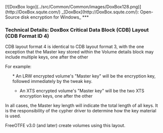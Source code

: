 

<meta content="text/html; charset=UTF-8" http-equiv="Content-Type">
<meta name="keywords" content="disk encryption, security, transparent, AES, OTFE, plausible deniability, virtual drive, Linux, MS Windows, portable, USB drive, partition">
<meta name="description" content="DoxBox: An Open-Source transparent encryption program for PCs. With this software, you can create one or more &quot;DoxBoxes&quot; on your PC - which appear as disks, anything written to these disks is automatically encrypted before being stored on your hard drive.">

<meta name="author" content="Sarah Dean">
<meta name="copyright" content="Copyright 2004, 2005, 2006, 2007, 2008 Sarah Dean">
<meta name="ROBOTS" content="ALL">

<TITLE>Technical Details: DoxBox Critical Data Block (CDB) Layout (CDB Format ID 4)</TITLE>

<link href="./styles_common.css" rel="stylesheet" type="text/css">


<link rel="shortcut icon" href="../src/Common/Common/images/DoxBox.ico" type="image/x-icon">

<SPAN CLASS="master_link">
[![DoxBox logo](../src/Common/Common/images/DoxBox128.png)](http://DoxBox.squte.com/)
</SPAN>
<SPAN CLASS="master_title">
_[DoxBox](http://DoxBox.squte.com/): Open-Source disk encryption for Windows_
</SPAN>
***

      
            

### Technical Details: DoxBox Critical Data Block (CDB) Layout (CDB Format ID 4)

CDB layout format 4 is identical to CDB layout format 3, with the one
exception that the Master key stored within the Volume details block
may include multiple keys, one after the other

For example:

<UL>
  * An LRW encrypted volume's "Master key" will be the encryption key, followed immediately by the tweak key.

  * An XTS encrypted volume's "Master key" will be the two XTS encryption keys, one after the other

</UL>
In all cases, the Master key length will indicate the total length of
all keys. It is the responsibility of the cypher driver to determine
how the key material is used.

FreeOTFE v3.0 (and later) create volumes using this layout.




